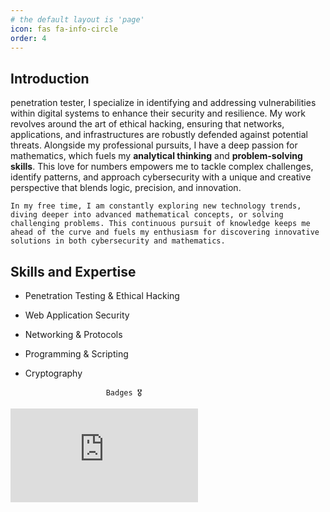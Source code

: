 ```yaml
---
# the default layout is 'page'
icon: fas fa-info-circle
order: 4
---
```



## **Introduction**

  penetration tester, I specialize in identifying and addressing vulnerabilities within digital systems to enhance their security and resilience. My work revolves around the art of ethical hacking, ensuring that networks, applications, and infrastructures are robustly defended against potential threats. Alongside my professional pursuits, I have a deep passion for mathematics, which fuels my **analytical thinking** and **problem-solving skills**. This love for numbers empowers me to tackle complex challenges, identify patterns, and approach cybersecurity with a unique and creative perspective that blends logic, precision, and innovation.


    In my free time, I am constantly exploring new technology trends, diving deeper into advanced mathematical concepts, or solving challenging problems. This continuous pursuit of knowledge keeps me ahead of the curve and fuels my enthusiasm for discovering innovative solutions in both cybersecurity and mathematics.

## **Skills and Expertise**

* Penetration Testing & Ethical Hacking
* Web Application Security
* Networking & Protocols
* Programming & Scripting
* Cryptography


                        Badges 🎖️
<div>
    <iframe src="https://tryhackme.com/api/v2/badges/public-profile?userPublicId=2767317" style='border:none;'></iframe>
</div>
